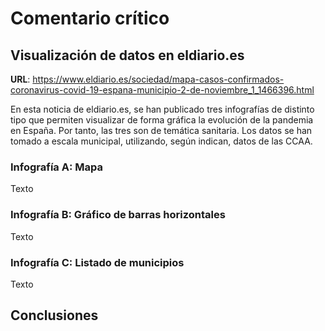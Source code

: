 
# Comentario crítico

## Visualización de datos en eldiario.es

**URL**: https://www.eldiario.es/sociedad/mapa-casos-confirmados-coronavirus-covid-19-espana-municipio-2-de-noviembre_1_1466396.html

En esta noticia de eldiario.es, se han publicado tres infografías de distinto tipo que permiten visualizar de forma gráfica la evolución de la pandemia en España. Por tanto, las tres son de temática sanitaria. Los datos se han tomado a escala municipal, utilizando, según indican, datos de las CCAA.

### Infografía A: Mapa

Texto

### Infografía B: Gráfico de barras horizontales

Texto

### Infografía C: Listado de municipios

Texto

## Conclusiones
